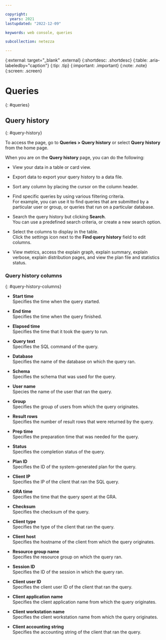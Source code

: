 ```yaml
---

copyright:
  years: 2021
lastupdated: "2022-12-09"

keywords: web console, queries

subcollection: netezza

---
```


{:external: target="_blank" .external}
{:shortdesc: .shortdesc}
{:table: .aria-labeledby="caption"}
{:tip: .tip}
{:important: .important}
{:note: .note}
{:screen: .screen}

# Queries
{: #queries}

## Query history
{: #query-history}

To access the page, go to **Queries > Query history** or select **Query history** from the home page.

When you are on the **Query history** page, you can do the following:

- View your data in a table or card view.
- Export data to export your query history to a data file.
- Sort any column by placing the cursor on the column header.
- Find specific queries by using various filtering criteria.  
   For example, you can use it to find queries that are submitted by a particular user or group, or queries that run on a particular database.

- Search the query history but clicking **Search**.  
   You can use a predefined search criteria, or create a new search option.

- Select the columns to display in the table.  
   Click the settings icon next to the **Find query history** field to edit columns.

- View metrics, access the explain graph, explain summary, explain verbose, explain distribution pages, and view the plan file and statistics status.

### Query history columns
{: #query-history-columns}

- **Start time**  
    Specifies the time when the query started.

- **End time**  
    Specifies the time when the query finished.

- **Elapsed time**  
    Specifies the time that it took the query to run.

- **Query text**  
    Specifies the SQL command of the query.

- **Database**  
    Specifies the name of the database on which the query ran.

- **Schema**  
    Specifies the schema that was used for the query.

- **User name**  
    Species the name of the user that ran the query.

- **Group**  
    Specifies the group of users from which the query originates.

- **Result rows**  
    Specifies the number of result rows that were returned by the query.

- **Prep time**  
    Specifies the preparation time that was needed for the query.

- **Status**  
    Specifies the completion status of the query.

- **Plan ID**  
    Specifies the ID of the system-generated plan for the query.

- **Client IP**  
    Specifies the IP of the client that ran the SQL query.

- **GRA time**  
    Specifies the time that the query spent at the GRA.

- **Checksum**  
    Specifies the checksum of the query.

- **Client type**  
    Specifies the type of the client that ran the query.

- **Client host**  
    Specifies the hostname of the client from which the query originates.

- **Resource group name**  
    Specifies the resource group on which the query ran.

- **Session ID**  
    Specifies the ID of the session in which the query ran.

- **Client user ID**  
    Specifies the client user ID of the client that ran the query.

- **Client application name**  
    Specifies the client application name from which the query originates.

- **Client workstation name**  
    Specifies the client workstation name from which the query originates.

- **Client accounting string**  
    Specifies the accounting string of the client that ran the query.
